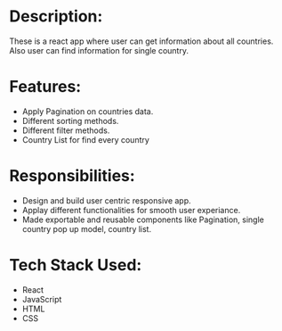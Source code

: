 # Description:
These is a react app where user can get information about all countries.<br>
Also user can find information for single country.

# Features: 
- Apply Pagination on countries data.
- Different sorting methods.
- Different filter methods.
- Country List for find every country

# Responsibilities:
- Design and build user centric responsive app.
- Applay different functionalities for smooth user experiance.
- Made exportable and reusable components like Pagination, single country pop up model, country list.

# Tech Stack Used:
- React
- JavaScript
- HTML
- CSS
